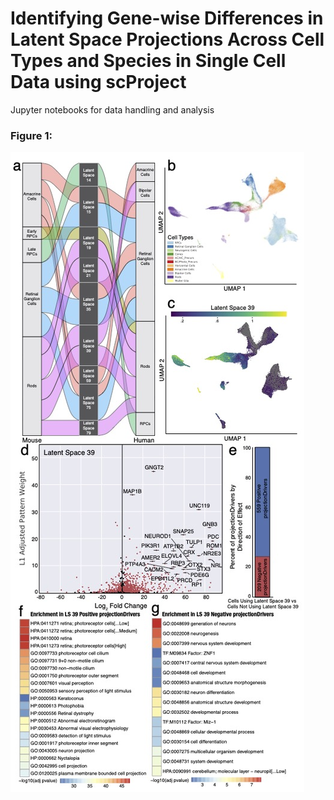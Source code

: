 # Identifying Gene-wise Differences in Latent Space Projections Across Cell Types and Species in Single Cell Data using scProject
Jupyter notebooks for data handling and analysis
### Figure 1: 

![alt text](https://github.com/gofflab/scProjectNotebooks/blob/main/Figure%201-2/Figure%201%20-%20Alluvial%26ExpVNExp%20copy.jpg?raw=true)

